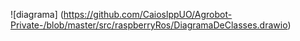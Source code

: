 ![diagrama] (https://github.com/CaioslppUO/Agrobot-Private-/blob/master/src/raspberryRos/DiagramaDeClasses.drawio)
